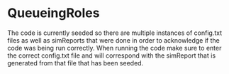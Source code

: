 # QueueingRoles

The code is currently seeded so there are multiple instances of config.txt files as well as simReports that were done in order to acknowledge if the code was being run correctly. When running the code make sure to enter the correct config.txt file and will correspond with the simReport that is generated from that file that has been seeded. 
